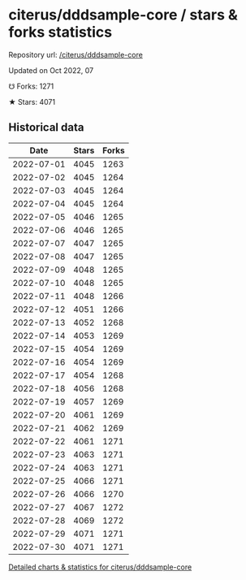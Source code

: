 # citerus/dddsample-core / stars & forks statistics

Repository url: [/citerus/dddsample-core](https://github.com/citerus/dddsample-core)

Updated on Oct 2022, 07

☋ Forks: 1271

★ Stars: 4071

## Historical data
| Date | Stars | Forks |
|------|-------|-------|
| 2022-07-01 | 4045 | 1263 | 
| 2022-07-02 | 4045 | 1264 | 
| 2022-07-03 | 4045 | 1264 | 
| 2022-07-04 | 4045 | 1264 | 
| 2022-07-05 | 4046 | 1265 | 
| 2022-07-06 | 4046 | 1265 | 
| 2022-07-07 | 4047 | 1265 | 
| 2022-07-08 | 4047 | 1265 | 
| 2022-07-09 | 4048 | 1265 | 
| 2022-07-10 | 4048 | 1265 | 
| 2022-07-11 | 4048 | 1266 | 
| 2022-07-12 | 4051 | 1266 | 
| 2022-07-13 | 4052 | 1268 | 
| 2022-07-14 | 4053 | 1269 | 
| 2022-07-15 | 4054 | 1269 | 
| 2022-07-16 | 4054 | 1269 | 
| 2022-07-17 | 4054 | 1268 | 
| 2022-07-18 | 4056 | 1268 | 
| 2022-07-19 | 4057 | 1269 | 
| 2022-07-20 | 4061 | 1269 | 
| 2022-07-21 | 4062 | 1269 | 
| 2022-07-22 | 4061 | 1271 | 
| 2022-07-23 | 4063 | 1271 | 
| 2022-07-24 | 4063 | 1271 | 
| 2022-07-25 | 4066 | 1271 | 
| 2022-07-26 | 4066 | 1270 | 
| 2022-07-27 | 4067 | 1272 | 
| 2022-07-28 | 4069 | 1272 | 
| 2022-07-29 | 4071 | 1271 | 
| 2022-07-30 | 4071 | 1271 | 


[Detailed charts & statistics for citerus/dddsample-core](https://reviewgithub.com/rep/citerus/dddsample-core)
